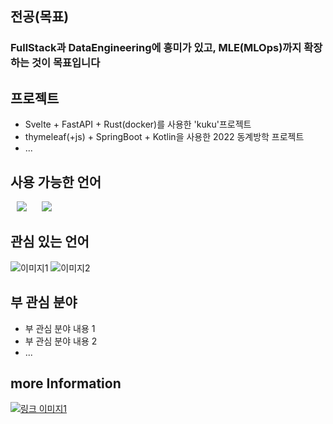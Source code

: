 ## 전공(목표)
### FullStack과 DataEngineering에 흥미가 있고, MLE(MLOps)까지 확장하는 것이 목표입니다

## 프로젝트
- Svelte + FastAPI + Rust(docker)를 사용한 'kuku'프로젝트
- thymeleaf(+js) + SpringBoot + Kotlin을 사용한 2022 동계방학 프로젝트
- ...

## 사용 가능한 언어
<img src="https://img.shields.io/badge/C-A8B9CC?style=flat-square&logo=C&logoColor=black" style="height : auto; margin-left : 10px; margin-right : 10px;"/>
<img src="https://img.shields.io/badge/Java?style=flat-square&logo=Java&logoColor=#007396" style="height : auto; margin-left : 10px; margin-right : 10px;"/>

## 관심 있는 언어
![이미지1](image1.png)
![이미지2](image2.png)

## 부 관심 분야
- 부 관심 분야 내용 1
- 부 관심 분야 내용 2
- ...

## more Information
[![링크 이미지1](link_image1.png)](https://example.com)
